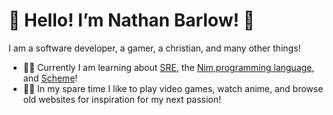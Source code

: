 # 🦕 Hello! I’m Nathan Barlow! 🦖
I am a software developer, a gamer, a christian, and many other things!
- 👨‍💻 Currently I am learning about [SRE](https://sre.google/sre-book/table-of-contents/), the [Nim programming language](https://nim-lang.org/), and [Scheme](https://mitp-content-server.mit.edu/books/content/sectbyfn/books_pres_0/6515/sicp.zip/index.html)!
- 🏄‍♂️ In my spare time I like to play video games, watch anime, and browse old websites for inspiration for my next passion!
